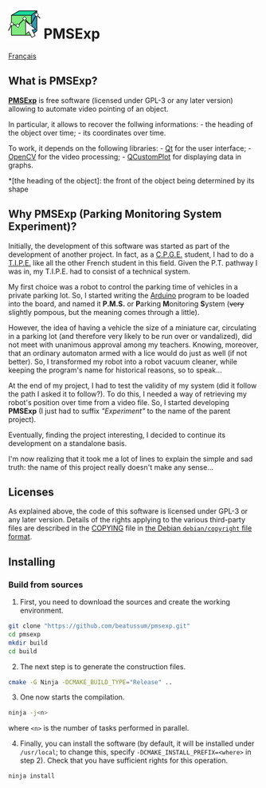 # <img src="share/icons/com.github.PMSExp.png" width="64" height="64"/> **PMSExp**

[Français](README_fr.md)

## What is **PMSExp**?

[**PMSExp**](https://github.com/beatussum/pmsexp/) is free software (licensed under GPL-3 or any later version) allowing to automate video pointing of an object.

In particular, it allows to recover the follwing informations:
    - the heading of the object over time;
    - its coordinates over time.

To work, it depends on the following libraries:
    - [Qt](https://www.qt.io/) for the user interface;
    - [OpenCV](https://opencv.org/) for the video processing;
    - [QCustomPlot](https://www.qcustomplot.com/) for displaying data in graphs.

*[the heading of the object]: the front of the object being determined by its shape

## Why **PMSExp** (**P**arking **M**onitoring **S**ystem **Exp**eriment)?

Initially, the development of this software was started as part of the development of another project. In fact, as a [C.P.G.E.](https://www.enseignementsup-recherche.gouv.fr/fr/classes-preparatoires-aux-grandes-ecoles-cpge-46496) student, I had to do a [T.I.P.E.](https://www.scei-concours.fr/tipe.php) like all the other French student in this field. Given the P.T. pathway I was in, my T.I.P.E. had to consist of a technical system.

My first choice was a robot to control the parking time of vehicles in a private parking lot. So, I started writing the [Arduino](https://www.arduino.cc/) program to be loaded into the board, and named it **P.M.S.** or **P**arking **M**onitoring **S**ystem (~~very~~ slightly pompous, but the meaning comes through a little).

However, the idea of having a vehicle the size of a miniature car, circulating in a parking lot (and therefore very likely to be run over or vandalized), did not meet with unanimous approval among my teachers. Knowing, moreover, that an ordinary automaton armed with a lice would do just as well (if not better). So, I transformed my robot into a robot vacuum cleaner, while keeping the program's name for historical reasons, so to speak…

At the end of my project, I had to test the validity of my system (did it follow the path I asked it to follow?). To do this, I needed a way of retrieving my robot's position over time from a video file. So, I started developing **PMSExp** (I just had to suffix _"Experiment"_ to the name of the parent project).

Eventually, finding the project interesting, I decided to continue its development on a standalone basis.

I'm now realizing that it took me a lot of lines to explain the simple and sad truth: the name of this project really doesn't make any sense…

## Licenses

As explained above, the code of this software is licensed under GPL-3 or any later version. Details of the rights applying to the various third-party files are described in the [COPYING](COPYING) file in [the Debian `debian/copyright` file format](https://www.debian.org/doc/packaging-manuals/copyright-format/1.0/).

## Installing

### Build from sources

1. First, you need to download the sources and create the working environment.

```bash
git clone "https://github.com/beatussum/pmsexp.git"
cd pmsexp
mkdir build
cd build
```

2. The next step is to generate the construction files.

```bash
cmake -G Ninja -DCMAKE_BUILD_TYPE="Release" ..
```

3. One now starts the compilation.

```bash
ninja -j<n>
```

where `<n>` is the number of tasks performed in parallel.

4. Finally, you can install the software (by default, it will be installed under `/usr/local`; to change this, specify `-DCMAKE_INSTALL_PREFIX=<where>` in step 2). Check that you have sufficient rights for this operation.

```bash
ninja install
```
